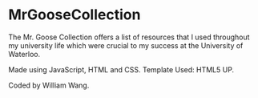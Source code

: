 # MrGooseCollection
The Mr. Goose Collection offers a list of resources that I used throughout my university life which were crucial to my success at the University of Waterloo.

Made using JavaScript, HTML and CSS. Template Used: HTML5 UP. 

Coded by William Wang.
